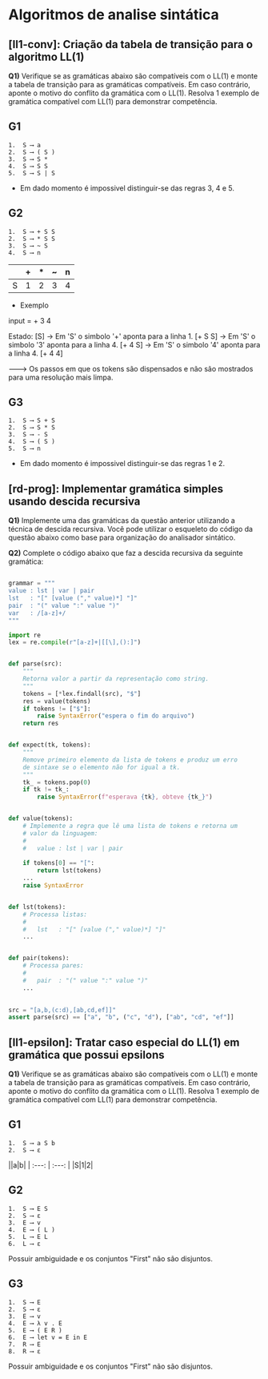 Algoritmos de analise sintática
===============================

## [ll1-conv]: Criação da tabela de transição para o algoritmo LL(1)

**Q1)** Verifique se as gramáticas abaixo são compatíveis com o LL(1) e monte a tabela de transição para as gramáticas compatíveis. Em caso contrário, aponte o motivo do conflito da gramática com o LL(1). Resolva 1 exemplo de gramática compatível com LL(1) para demonstrar competência.

## G1
```
1.  S ⟶ a
2.  S ⟶ ( S )
3.  S ⟶ S *
4.  S ⟶ S S
5.  S ⟶ S | S
```
* Em dado momento é impossivel distinguir-se das regras 3, 4 e 5.

## G2
```
1.  S ⟶ + S S
2.  S ⟶ * S S
3.  S ⟶ ~ S
4.  S ⟶ n
```


||+|*|~|n|
| :---: | :---: | :---: | :---: | :---: |
|S|1|2|3|4|

* Exemplo

input = + 3 4 

Estado:
[S]
-> Em 'S' o simbolo '+' aponta para a linha 1.
[+ S S]
-> Em 'S' o simbolo '3' aponta para a linha 4.
[+ 4 S]
-> Em 'S' o simbolo '4' aponta para a linha 4.
[+ 4 4]

---> Os passos em que os tokens são dispensados e não são mostrados para uma resolução mais limpa.




## G3
```
1.  S ⟶ S + S
2.  S ⟶ S * S
3.  S ⟶ - S
4.  S ⟶ ( S )
5.  S ⟶ n
```
* Em dado momento é impossivel distinguir-se das regras 1 e 2.


## [rd-prog]: Implementar gramática simples usando descida recursiva

**Q1)** Implemente uma das gramáticas da questão anterior utilizando a técnica de descida recursiva. Você pode utilizar o esqueleto do código da questão abaixo como base para organização do analisador sintático.

**Q2)** Complete o código abaixo que faz a descida recursiva da seguinte gramática:

```python

grammar = """
value : lst | var | pair
lst   : "[" [value ("," value)*] "]"
pair  : "(" value ":" value ")"
var   : /[a-z]+/
"""

import re
lex = re.compile(r"[a-z]+|[[\],():]")


def parse(src):
    """
    Retorna valor a partir da representação como string.
    """
    tokens = [*lex.findall(src), "$"]
    res = value(tokens)
    if tokens != ["$"]:
        raise SyntaxError("espera o fim do arquivo")
    return res


def expect(tk, tokens):
    """
    Remove primeiro elemento da lista de tokens e produz um erro
    de sintaxe se o elemento não for igual a tk.
    """
    tk_ = tokens.pop(0)
    if tk != tk_:
        raise SyntaxError(f"esperava {tk}, obteve {tk_}")


def value(tokens):
    # Implemente a regra que lê uma lista de tokens e retorna um
    # valor da linguagem:
    #
    #   value : lst | var | pair 
    
    if tokens[0] == "[":
        return lst(tokens)
    ...
    raise SyntaxError


def lst(tokens):
    # Processa listas:
    #
    #   lst   : "[" [value ("," value)*] "]" 
    ...


def pair(tokens):
    # Processa pares:
    # 
    #   pair  : "(" value ":" value ")" 
    ...
    

src = "[a,b,(c:d),[ab,cd,ef]]"
assert parse(src) == ["a", "b", ("c", "d"), ["ab", "cd", "ef"]]
```


## [ll1-epsilon]: Tratar caso especial do LL(1) em gramática que possui epsilons

**Q1)** Verifique se as gramáticas abaixo são compatíveis com o LL(1) e monte a tabela de transição para as gramáticas compatíveis. Em caso contrário, aponte o motivo do conflito da gramática com o LL(1). Resolva 1 exemplo de gramática compatível com LL(1) para demonstrar competência.

## G1
```
1.  S ⟶ a S b
2.  S ⟶ ε
```

||a|b|
| :---: | :---: |
|S|1|2|

## G2
```
1.  S ⟶ E S
2.  S ⟶ ε
3.  E ⟶ v
4.  E ⟶ ( L )
5.  L ⟶ E L
6.  L ⟶ ε
```

Possuir ambiguidade e os conjuntos "First" não são disjuntos.


## G3
```
1.  S ⟶ E
2.  S ⟶ ε
3.  E ⟶ v
4.  E ⟶ λ v . E
5.  E ⟶ ( E R )
6.  E ⟶ let v = E in E
7.  R ⟶ E
8.  R ⟶ ε
```

Possuir ambiguidade e os conjuntos "First" não são disjuntos.
